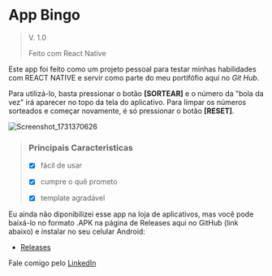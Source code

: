 # App Bingo
> V. 1.0
>
> Feito com React Native

Este app foi feito como um projeto pessoal para testar minhas habilidades com REACT NATIVE e servir como parte do meu portifófio aqui no *Git Hub*.

Para utilizá-lo, basta pressionar o botão **[SORTEAR]** e o número da "bola da vez" irá aparecer no topo da tela do aplicativo. Para limpar os números sorteados e começar novamente, é só pressionar o botão **[RESET]**.


![Screenshot_1731370626](https://github.com/user-attachments/assets/be3a80cb-261a-48e2-9959-c1bfa4bc3cf7)

> ### Principais Caracteristicas
>
> - [x] fácil de usar
> 
> - [x] cumpre o quê prometo
> 
> - [x] template agradável

Eu ainda não diponibilizei esse app na loja de aplicativos, mas você pode baixá-lo no formato .APK na página de Releases aqui no GitHub (link abaixo) e instalar no seu celular Android:

* [Releases](https://github.com/airan-rocha/bingo-react-native/releases/tag/publish)


Fale comigo pelo [LinkedIn](https://www.linkedin.com/in/airan-rocha/)

